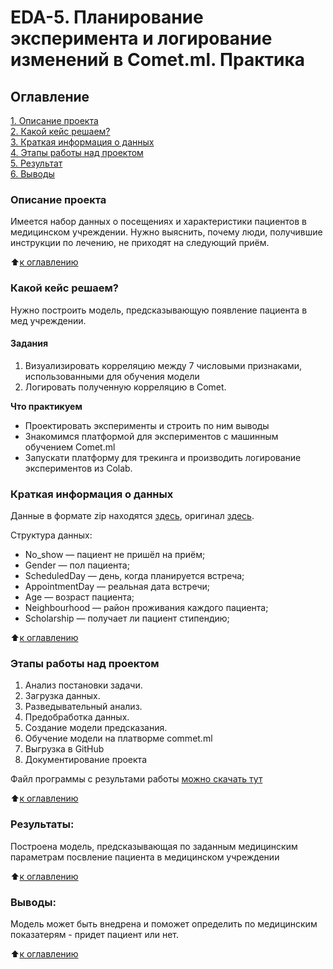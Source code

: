 
# EDA-5. Планирование эксперимента и логирование изменений в Comet.ml. Практика
## Оглавление  
[1. Описание проекта](#описание-проекта)  
[2. Какой кейс решаем?](#какой-кейс-решаем)  
[3. Краткая информация о данных](#краткая-информация-о-данных)  
[4. Этапы работы над проектом](#этапы-работы-над-проектом)  
[5. Результат](#результаты)    
[6. Выводы](#выводы) 


### Описание проекта   
Имеется набор данных о посещениях и характеристики пациентов  в медицинском учреждении. 
Нужно выяснить, почему люди, получившие инструкции по лечению, не приходят на следующий приём.

:arrow_up:[к оглавлению](#оглавление)

### Какой кейс решаем?   
Нужно построить модель, предсказывающую появление пациента в мед учреждении.

#### Задания
1. Визуализировать корреляцию между 7 числовыми признаками, использованными для обучения модели
2. Логировать полученную корреляцию в Comet.

**Что практикуем**    
  - Проектировать эксперименты и строить по ним выводы 
  - Знакомимся платформой для экспериментов с машинным обучением Comet.ml
  - Запускати платформу для трекинга и производить логирование экспериментов из Colab.


### Краткая информация о данных
Данные в формате zip находятся [здесь](https://github.com/dnt1971/SkillFactory_DS_dnt_EDA_5_loging/blob/master/data/KaggleV2-May-2016.csv.zip), оригинал [здесь](https://lms-cdn.skillfactory.ru/assets/courseware/v1/757324828c4c8e82141ee30b3a5e2022/asset-v1:SkillFactory+DSPRMGU+2023_FEB+type@asset+block/KaggleV2-May-2016.csv.zip). 

Структура данных:

- No_show — пациент не пришёл на приём;
- Gender — пол пациента;
- ScheduledDay — день, когда планируется встреча;
- AppointmentDay — реальная дата встречи;
- Age — возраст пациента;
- Neighbourhood — район проживания каждого пациента;
- Scholarship — получает ли пациент стипендию;

:arrow_up:[к оглавлению](#оглавление)


### Этапы работы над проектом  
1. Анализ постановки задачи.
2. Загрузка данных.
3. Разведывательный анализ.
4. Предобработка данных.
5. Создание модели предсказания.
6. Обучение модели на платворме commet.ml
7. Выгрузка в GitHub
8. Документирование проекта

Файл программы с результами работы [можно скачать тут](https://github.com/dnt1971/SkillFactory_DS_dnt_EDA_5_loging/blob/master/Планирование_эксперимента_и_логирование_изменений_в_Comet_ml__Практика.ipynb) 
  
:arrow_up:[к оглавлению](#оглавление)

### Результаты:  
Построена модель, предсказывающая по заданным медицинским параметрам посвление пациента в медицинском учреждении

:arrow_up:[к оглавлению](#оглавление)

### Выводы:  
Модель может быть внедрена и поможет определить по медицинским показатерям - придет пациент или нет.

:arrow_up:[к оглавлению](#оглавление)
